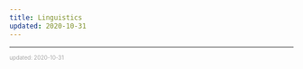```yaml
---
title: Linguistics
updated: 2020-10-31
---
```


---

<sup><sub><font color="#a6a6a6">updated: 2020-10-31</font></sub></sup>
